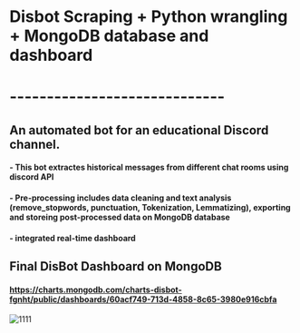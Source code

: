 # Disbot Scraping + Python wrangling + MongoDB database and dashboard
# -----------------------------
## An automated bot for an educational Discord channel.
#### - This bot extractes historical messages from different chat rooms using discord API 
#### - Pre-processing includes data cleaning and text analysis (remove_stopwords, punctuation, Tokenization, Lemmatizing), exporting and storeing post-processed data on MongoDB database
#### - integrated real-time dashboard
  
## Final DisBot Dashboard on MongoDB
#### https://charts.mongodb.com/charts-disbot-fgnht/public/dashboards/60acf749-713d-4858-8c65-3980e916cbfa
![1111](<https://github.com/Primary43/Disbot-Scrape-Python-wrangling-MongoDB-database/blob/main/DashboardBot.png>)
